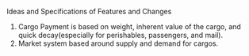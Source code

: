 

Ideas and Specifications of Features and Changes

1. Cargo Payment is based on weight, inherent value of the cargo, and quick decay(especially for perishables, passengers, and mail).
2. Market system based around supply and demand for cargos.
